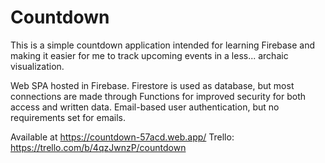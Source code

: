 # Countdown
This is a simple countdown application intended for learning Firebase and making it easier for me to track upcoming events in a less... archaic visualization.

Web SPA hosted in Firebase. Firestore is used as database, but most connections are made through Functions for improved security for both access and written data. Email-based user authentication, but no requirements set for emails.

Available at https://countdown-57acd.web.app/
Trello: https://trello.com/b/4qzJwnzP/countdown